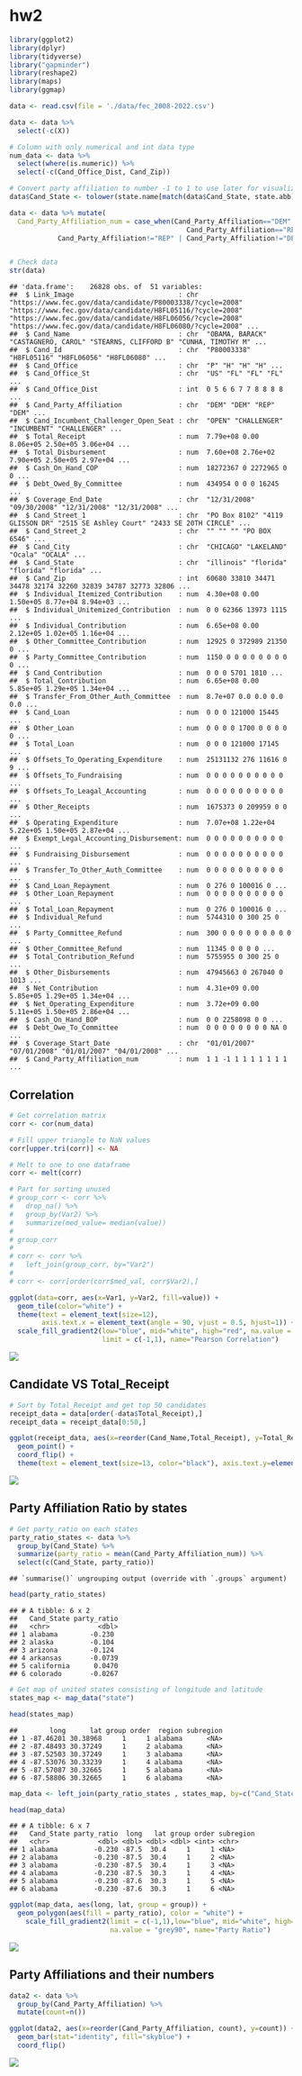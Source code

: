 hw2
================

``` r
library(ggplot2)
library(dplyr)
library(tidyverse)
library("gapminder")
library(reshape2)
library(maps)
library(ggmap)
```

``` r
data <- read.csv(file = './data/fec_2008-2022.csv')

data <- data %>% 
  select(-c(X))

# Column with only numerical and int data type
num_data <- data %>% 
  select(where(is.numeric)) %>% 
  select(-c(Cand_Office_Dist, Cand_Zip))

# Convert party affiliation to number -1 to 1 to use later for visualization
data$Cand_State <- tolower(state.name[match(data$Cand_State, state.abb)])

data <- data %>% mutate(
  Cand_Party_Affiliation_num = case_when(Cand_Party_Affiliation=="DEM" ~ 1,
                                            Cand_Party_Affiliation=="REP" ~ -1,
            Cand_Party_Affiliation!="REP" | Cand_Party_Affiliation!="DEM" ~ 0))


# Check data
str(data)
```

    ## 'data.frame':    26828 obs. of  51 variables:
    ##  $ Link_Image                          : chr  "https://www.fec.gov/data/candidate/P80003338/?cycle=2008" "https://www.fec.gov/data/candidate/H8FL05116/?cycle=2008" "https://www.fec.gov/data/candidate/H8FL06056/?cycle=2008" "https://www.fec.gov/data/candidate/H8FL06080/?cycle=2008" ...
    ##  $ Cand_Name                           : chr  "OBAMA, BARACK" "CASTAGNERO, CAROL" "STEARNS, CLIFFORD B" "CUNHA, TIMOTHY M" ...
    ##  $ Cand_Id                             : chr  "P80003338" "H8FL05116" "H8FL06056" "H8FL06080" ...
    ##  $ Cand_Office                         : chr  "P" "H" "H" "H" ...
    ##  $ Cand_Office_St                      : chr  "US" "FL" "FL" "FL" ...
    ##  $ Cand_Office_Dist                    : int  0 5 6 6 7 7 8 8 8 8 ...
    ##  $ Cand_Party_Affiliation              : chr  "DEM" "DEM" "REP" "DEM" ...
    ##  $ Cand_Incumbent_Challenger_Open_Seat : chr  "OPEN" "CHALLENGER" "INCUMBENT" "CHALLENGER" ...
    ##  $ Total_Receipt                       : num  7.79e+08 0.00 8.06e+05 2.50e+05 3.06e+04 ...
    ##  $ Total_Disbursement                  : num  7.60e+08 2.76e+02 7.90e+05 2.50e+05 2.97e+04 ...
    ##  $ Cash_On_Hand_COP                    : num  18272367 0 2272965 0 0 ...
    ##  $ Debt_Owed_By_Committee              : num  434954 0 0 0 16245 ...
    ##  $ Coverage_End_Date                   : chr  "12/31/2008" "09/30/2008" "12/31/2008" "12/31/2008" ...
    ##  $ Cand_Street_1                       : chr  "PO Box 8102" "4119 GLISSON DR" "2515 SE Ashley Court" "2433 SE 20TH CIRCLE" ...
    ##  $ Cand_Street_2                       : chr  "" "" "" "PO BOX 6546" ...
    ##  $ Cand_City                           : chr  "CHICAGO" "LAKELAND" "Ocala" "OCALA" ...
    ##  $ Cand_State                          : chr  "illinois" "florida" "florida" "florida" ...
    ##  $ Cand_Zip                            : int  60680 33810 34471 34478 32174 32260 32839 34787 32773 32806 ...
    ##  $ Individual_Itemized_Contribution    : num  4.30e+08 0.00 1.50e+05 8.77e+04 8.94e+03 ...
    ##  $ Individual_Unitemized_Contribution  : num  0 0 62366 13973 1115 ...
    ##  $ Individual_Contribution             : num  6.65e+08 0.00 2.12e+05 1.02e+05 1.16e+04 ...
    ##  $ Other_Committee_Contribution        : num  12925 0 372989 21350 0 ...
    ##  $ Party_Committee_Contribution        : num  1150 0 0 0 0 0 0 0 0 0 ...
    ##  $ Cand_Contribution                   : num  0 0 0 5701 1810 ...
    ##  $ Total_Contribution                  : num  6.65e+08 0.00 5.85e+05 1.29e+05 1.34e+04 ...
    ##  $ Transfer_From_Other_Auth_Committee  : num  8.7e+07 0.0 0.0 0.0 0.0 ...
    ##  $ Cand_Loan                           : num  0 0 0 121000 15445 ...
    ##  $ Other_Loan                          : num  0 0 0 0 1700 0 0 0 0 0 ...
    ##  $ Total_Loan                          : num  0 0 0 121000 17145 ...
    ##  $ Offsets_To_Operating_Expenditure    : num  25131132 276 11616 0 9 ...
    ##  $ Offsets_To_Fundraising              : num  0 0 0 0 0 0 0 0 0 0 ...
    ##  $ Offsets_To_Leagal_Accounting        : num  0 0 0 0 0 0 0 0 0 0 ...
    ##  $ Other_Receipts                      : num  1675373 0 209959 0 0 ...
    ##  $ Operating_Expenditure               : num  7.07e+08 1.22e+04 5.22e+05 1.50e+05 2.87e+04 ...
    ##  $ Exempt_Legal_Accounting_Disbursement: num  0 0 0 0 0 0 0 0 0 0 ...
    ##  $ Fundraising_Disbursement            : num  0 0 0 0 0 0 0 0 0 0 ...
    ##  $ Transfer_To_Other_Auth_Committee    : num  0 0 0 0 0 0 0 0 0 0 ...
    ##  $ Cand_Loan_Repayment                 : num  0 276 0 100016 0 ...
    ##  $ Other_Loan_Repayment                : num  0 0 0 0 0 0 0 0 0 0 ...
    ##  $ Total_Loan_Repayment                : num  0 276 0 100016 0 ...
    ##  $ Individual_Refund                   : num  5744310 0 300 25 0 ...
    ##  $ Party_Committee_Refund              : num  300 0 0 0 0 0 0 0 0 0 ...
    ##  $ Other_Committee_Refund              : num  11345 0 0 0 0 ...
    ##  $ Total_Contribution_Refund           : num  5755955 0 300 25 0 ...
    ##  $ Other_Disbursements                 : num  47945663 0 267040 0 1013 ...
    ##  $ Net_Contribution                    : num  4.31e+09 0.00 5.85e+05 1.29e+05 1.34e+04 ...
    ##  $ Net_Operating_Expenditure           : num  3.72e+09 0.00 5.11e+05 1.50e+05 2.86e+04 ...
    ##  $ Cash_On_Hand_BOP                    : num  0 0 2258098 0 0 ...
    ##  $ Debt_Owe_To_Committee               : num  0 0 0 0 0 0 0 0 NA 0 ...
    ##  $ Coverage_Start_Date                 : chr  "01/01/2007" "07/01/2008" "01/01/2007" "04/01/2008" ...
    ##  $ Cand_Party_Affiliation_num          : num  1 1 -1 1 1 1 1 1 1 1 ...

## Correlation

``` r
# Get correlation matrix
corr <- cor(num_data)

# Fill upper triangle to NaN values
corr[upper.tri(corr)] <- NA

# Melt to one to one dataframe
corr <- melt(corr)

# Part for sorting unused
# group_corr <- corr %>% 
#   drop_na() %>% 
#   group_by(Var2) %>% 
#   summarize(med_value= median(value))
# 
# group_corr
# 
# corr <- corr %>% 
#   left_join(group_corr, by="Var2")
# 
# corr <- corr[order(corr$med_val, corr$Var2),]
```

``` r
ggplot(data=corr, aes(x=Var1, y=Var2, fill=value)) +
  geom_tile(color="white") +
  theme(text = element_text(size=12),
        axis.text.x = element_text(angle = 90, vjust = 0.5, hjust=1)) +
  scale_fill_gradient2(low="blue", mid="white", high="red", na.value = "grey90",
                       limit = c(-1,1), name="Pearson Correlation")
```

![](hw2_files/figure-gfm/fig1-1.png)<!-- -->

## Candidate VS Total\_Receipt

``` r
# Sort by Total_Receipt and get top 50 candidates
receipt_data = data[order(-data$Total_Receipt),]
receipt_data = receipt_data[0:50,]

ggplot(receipt_data, aes(x=reorder(Cand_Name,Total_Receipt), y=Total_Receipt)) +
  geom_point() +
  coord_flip() +
  theme(text = element_text(size=13, color="black"), axis.text.y=element_text(colour="black"))
```

![](hw2_files/figure-gfm/fig2-1.png)<!-- -->

## Party Affiliation Ratio by states

``` r
# Get party_ratio on each states
party_ratio_states <- data %>%
  group_by(Cand_State) %>%
  summarize(party_ratio = mean(Cand_Party_Affiliation_num)) %>% 
  select(c(Cand_State, party_ratio))
```

    ## `summarise()` ungrouping output (override with `.groups` argument)

``` r
head(party_ratio_states)
```

    ## # A tibble: 6 x 2
    ##   Cand_State party_ratio
    ##   <chr>            <dbl>
    ## 1 alabama        -0.230 
    ## 2 alaska         -0.104 
    ## 3 arizona        -0.124 
    ## 4 arkansas       -0.0739
    ## 5 california      0.0470
    ## 6 colorado       -0.0267

``` r
# Get map of united states consisting of longitude and latitude
states_map <- map_data("state")

head(states_map)
```

    ##        long      lat group order  region subregion
    ## 1 -87.46201 30.38968     1     1 alabama      <NA>
    ## 2 -87.48493 30.37249     1     2 alabama      <NA>
    ## 3 -87.52503 30.37249     1     3 alabama      <NA>
    ## 4 -87.53076 30.33239     1     4 alabama      <NA>
    ## 5 -87.57087 30.32665     1     5 alabama      <NA>
    ## 6 -87.58806 30.32665     1     6 alabama      <NA>

``` r
map_data <- left_join(party_ratio_states , states_map, by=c("Cand_State" = "region"))

head(map_data)
```

    ## # A tibble: 6 x 7
    ##   Cand_State party_ratio  long   lat group order subregion
    ##   <chr>            <dbl> <dbl> <dbl> <dbl> <int> <chr>    
    ## 1 alabama         -0.230 -87.5  30.4     1     1 <NA>     
    ## 2 alabama         -0.230 -87.5  30.4     1     2 <NA>     
    ## 3 alabama         -0.230 -87.5  30.4     1     3 <NA>     
    ## 4 alabama         -0.230 -87.5  30.3     1     4 <NA>     
    ## 5 alabama         -0.230 -87.6  30.3     1     5 <NA>     
    ## 6 alabama         -0.230 -87.6  30.3     1     6 <NA>

``` r
ggplot(map_data, aes(long, lat, group = group)) +
  geom_polygon(aes(fill = party_ratio), color = "white") +
    scale_fill_gradient2(limit = c(-1,1),low="blue", mid="white", high="red", 
                         na.value = "grey90", name="Party Ratio")
```

![](hw2_files/figure-gfm/fig2.5-1.png)<!-- -->

## Party Affiliations and their numbers

``` r
data2 <- data %>% 
  group_by(Cand_Party_Affiliation) %>% 
  mutate(count=n())

ggplot(data2, aes(x=reorder(Cand_Party_Affiliation, count), y=count)) +
  geom_bar(stat="identity", fill="skyblue") +
  coord_flip()
```

![](hw2_files/figure-gfm/fig3-1.png)<!-- -->
